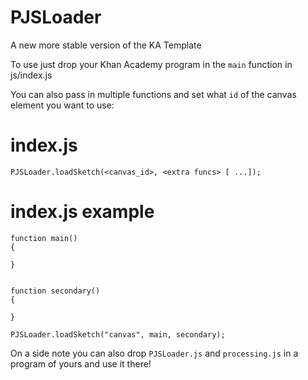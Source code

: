 # PJSLoader

A new more stable version of the KA Template

To use just drop your Khan Academy program in the `main` function in js/index.js

You can also pass in multiple functions and set what `id` of the canvas element you want to use:

# index.js
```
PJSLoader.loadSketch(<canvas_id>, <extra funcs> [ ...]);
```

# index.js example

```
function main()
{

}


function secondary()
{

}

PJSLoader.loadSketch("canvas", main, secondary);
```

On a side note you can also drop `PJSLoader.js` and `processing.js` in a program of yours and use it there!